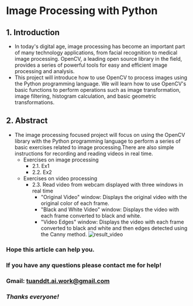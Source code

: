 # **Image Processing with Python**

## 1. **Introduction**

- In today's digital age, image processing has become an important part of many technology applications, from facial recognition to medical image processing. OpenCV, a leading open source library in the field, provides a series of powerful tools for easy and efficient image processing and analysis.
- This project will introduce how to use OpenCV to process images using the Python programming language. We will learn how to use OpenCV's basic functions to perform operations such as image transformation, image filtering, histogram calculation, and basic geometric transformations.

## **2. Abstract**

- The image processing focused project will focus on using the OpenCV library with the Python programming language to perform a series of basic exercises related to image processing.There are also simple instructions for recording and reading videos in real time.
  - Exercises on image processing
    - 2.1. Ex1
    - 2.2. Ex2
  - Exercises on video processing
    - 2.3. Read video from webcam displayed with three windows in real time
      - "Original Video" window: Displays the original video with the original color of each frame.
      - "Black and White Video" window: Displays the video with each frame converted to black and white.
      - "Video Edges" window: Displays the video with each frame converted to black and white and then edges detected using the Canny method. 
      ![result_video](https://github.com/FPT-ThaiTuan/Image-Processing-with-Python/assets/105273233/882e61dd-da62-4601-b0cc-661e30e66aad)


### **Hope this article can help you.**

### **If you have any questions please contact me for help!**

### **Gmail: tuanddt.ai.work@gmail.com**

### ***Thanks everyone!***


